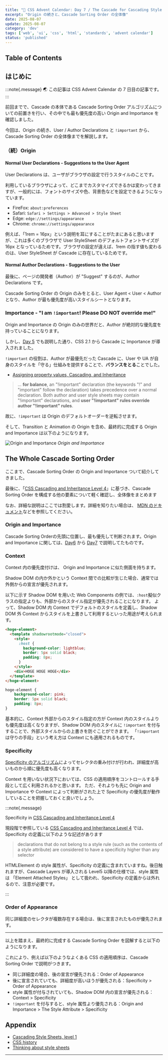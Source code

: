 ```yaml
---
title: "🎨 CSS Advent Calendar: Day 7 / The Cascade for Cascading Style Sheets - The Whole Cascade Universe v1"
excerpt: "Origin の続きと、Cascade Sorting Order の全体像"
date: 2025-08-07
update: 2025-08-07
category: 'dev'
tags: ['web', 'ui', 'css', 'html', 'standards', 'advent calendar']
status: 'published'
---
```


## Table of Contents

## はじめに

:::note{.message}
🌏 この記事は CSS Advent Calendar の 7 日目の記事です。
:::

前回までで、Cascade の本体である Cascade Sorting Order アルゴリズムについての前置きを行い、その中でも最も優先度の高い Origin and Importance を確認しました。

今回は、Origin の続き、User / Author Declarations と `!important` から、 Cascade Sorting Order の全体像までを解説します。

### （続）Origin

#### Normal User Declarations - Suggestions to the User Agent

User Declarations は、ユーザがブラウザの設定で行うスタイルのことです。

利用しているブラウザによって、どこまでカスタマイズできるかは変わってきますが、一般的には、フォントのサイズや色、背景色などを設定できるようになっています。

- FireFox: `about:preferences`
- Safari: `Safari > Settings > Advanced > Style Sheet`
- Edge: `edge://settings/appearance`
- Chrome: `chrome://settings/appearance`

例えば、「1rem = 16px」という説明を耳にすることがたまにあると思いますが、これは多くのブラウザで User StyleSheet のデフォルトフォントサイズが 16px となっているためです。ブラウザの設定が違えば、1rem の指す値も変わるのは、User StyleSheet が Cascade に存在しているためです。

#### Normal Author Declarations - Suggestions to the User

最後に、ページの開発者（Author）が "Suggest" するのが、Author Declarations です。

Cascade Sorting Order の Origin のみをとると、User Agent < User < Author となり、Author が最も優先度が高いスタイルシートとなります。

### Importance - "I am `!important`! Please DO NOT override me!"

Origin and Importance の Origin のみの世界だと、Author が絶対的な優先度を持っていることになります。

しかし、[Day 5](2025-css-advent-5) でも説明した通り、CSS 2.1 から Cascade に Importance が導入されました。

`!important` の役割は、Author が最優先だった Cascade に、User や UA が自身のスタイルを「守る」仕組みを提供することで、**バランスをとる**ことでした。

- [Assigning property values, Cascading, and Inheritance](https://www.w3.org/TR/1998/PR-CSS2-19980324/cascade.html#important-rules)

> ... **for balance**, an "!important" declaration (the keywords "!" and "important" follow the declaration) takes precedence over a normal declaration. Both author and user style sheets may contain "!important" declarations, and **user "!important" rules override author "!important" rules**.

故に、`!important` は Origin のデフォルトオーダーを逆転させます。

そして、Transition と Animation の Origin を含め、最終的に完成する Origin and Importance は以下のようになります。

![Origin and Importance](../../../../assets/images/origin-n-importance.png)
*Origin and Importance*

## The Whole Cascade Sorting Order

ここまで、Cascade Sorting Order の Origin and Importance ついて紹介してきました。

最後に、「[CSS Cascading and Inheritance Level 4](https://web.archive.org/web/20250524044012/https://www.w3.org/TR/css-cascade-4/)」に基づき、Cascade Sorting Order を構成する他の要素について軽く確認し、全体像をまとめます

なお、詳細な説明はここでは割愛します。詳細を知りたい場合は、 [MDN のドキュメント](https://developer.mozilla.org/en-US/docs/Web/CSS/CSS_cascade/Cascade)などを参照してください。

### Origin and Importance

Cascade Sorting Orderの先頭に位置し、最も優先して判断されます。Origin and Importance に関しては、[Day6](2025-css-advent-6) から [Day7](2025-css-advent-7) で説明してたものです。

### Context

Context 内の優先度付けは、 Origin and Importance に似た側面を持ちます。

Shadow DOM の内か外かという Context 間での比較が生じた場合、通常では外側からの宣言が優先されます。

以下に示す Shadow DOM を用いた Web Components の例では、`:host`擬似クラスの指定よりも、外部からのスタイル指定が優先されることになります。
よって、Shadow DOM 内 Context でデフォルトのスタイルを定義し、Shadow DOM 外 Context からスタイルを上書きして利用するといった用途が考えられます。

```html
<hoge-element>
  <template shadowrootmode="closed">
    <style>
      :host {
        background-color: lightblue;
        border: 5px solid black;
        padding: 8px;
      }
    </style>
    <div>HOGE HOGE HOGE</div>
  </template>
</hoge-element>
```

```css
hoge-element {
    background-color: pink;
    border: 5px solid black;
    padding: 8px;
}
```

基本的に、Context 外部からのスタイル指定の方が Context 内のスタイルよりも優先度は高くなりますが、Shadow DOM 内のスタイルに `!important` を付与することで、外部スタイルからの上書きを防ぐことができます。
「`!important` は守りの手段」という考え方は Context にも適用されるものです。

### Specificity

[Specificity のアルゴリズム](https://web.archive.org/web/20250524044012/https://www.w3.org/TR/selectors/#specificity)によってセレクタの重み付けが行われ、詳細度が高いものから順に優先度も高くなります。

Context を用いない状況下においては、CSS の適用順序をコントロールする手段として広く利用されるかと思います。
ただ、それよりも先に Origin and Importance や Context によって判断がされた上で Specificity の優先度が動作していることを把握しておくと良いでしょう。

:::note{.message}

Specificity in [CSS Cascading and Inheritance Level 4](https://web.archive.org/web/20250524044012/https://www.w3.org/TR/css-cascade-4/)

現段階で参照している [CSS Cascading and Inheritance Level 4](https://web.archive.org/web/20250524044012/https://www.w3.org/TR/css-cascade-4/) では、Specificity の定義に以下のような記述があります

> declarations that do not belong to a style rule (such as the contents of a style attribute) are considered to have a specificity higher than any selector

HTMLElement の style 属性が、Specificity の定義に含まれていますね。後日触れますが、Cascade Layers が導入される Level5 以降の仕様では、style 属性は 「Element Attached Styles」 として扱われ、Specificity の定義からは外れるので、注意が必要です。

:::

### Order of Appearance

同じ詳細度のセレクタが複数存在する場合は、後に宣言されたものが優先されます。

---

以上を踏まえ、最終的に完成する Cascade Sorting Order を図解すると以下のようになります。

<cascade-accordion disabled show-layers="false" show-scope-proximity="false"></cascade-accordion>

これにより、例えば以下のようなよくある CSS の適用順序は、Cascade Sorting Order で説明がつきます。

- 同じ詳細度の場合、後の宣言が優先される：Order of Appearance
- 後に宣言されていても、詳細度が高いほうが優先される：Specificity > Order of Appearance
- style 属性が付与されていても、Shadow DOM 内の宣言が優先される：Context > Specificity
- `!important` を付与すると、style 属性より優先される：Origin and Importance > The Style Attribute > Specificity

## Appendix

- [Cascading Style Sheets, level 1](https://www.w3.org/TR/WD-css1-951117.html)
- [CSS history](https://www.w3.org/Style/CSS/history.html)
- [Thinking about style sheets](https://www.w3.org/Style/mail/kh-2-may-95.html)

---

<advent-calendar-2025 />
